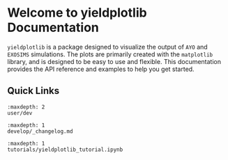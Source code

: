 # Welcome to yieldplotlib Documentation

`yieldplotlib` is a package designed to visualize the output of `AYO` and
`EXOSIMS` simulations. The plots are primarily created with the `matplotlib`
library, and is designed to be easy to use and flexible. This documentation
provides the API reference and examples to help you get started.

## Quick Links

```{toctree}
:maxdepth: 2
user/dev
```
```{toctree}
:maxdepth: 1
develop/_changelog.md
```

```{toctree}
:maxdepth: 1
tutorials/yieldplotlib_tutorial.ipynb
```
